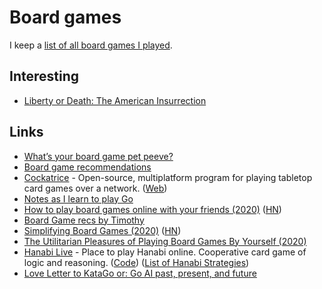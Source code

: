 # Board games

I keep a [list of all board games I played](https://boardgamegeek.com/collection/user/nikivi?subtype=boardgame&ff=1).

## Interesting

* [Liberty or Death: The American Insurrection](https://boardgamegeek.com/boardgame/165872/liberty-or-death-american-insurrection)

## Links

* [What’s your board game pet peeve?](https://www.reddit.com/r/boardgames/comments/ac9bjm/_/ed6d1w8/?context=1)
* [Board game recommendations](https://twitter.com/jaffathecake/status/1205808801762496513)
* [Cockatrice](https://github.com/Cockatrice/Cockatrice) - Open-source, multiplatform program for playing tabletop card games over a network. \([Web](https://cockatrice.github.io/)\)
* [Notes as I learn to play Go](https://github.com/coffeemug/baduk)
* [How to play board games online with your friends \(2020\)](https://masilotti.com/play-board-games-online/) \([HN](https://news.ycombinator.com/item?id=22967716)\)
* [Board Game recs by Timothy](https://timothyandrew.net/misc/board-games/)
* [Simplifying Board Games \(2020\)](https://www.jefftk.com/p/simplifying-board-games) \([HN](https://news.ycombinator.com/item?id=23372477)\)
* [The Utilitarian Pleasures of Playing Board Games By Yourself \(2020\)](https://www.atlasobscura.com/articles/utilitarian-pleasures-playing-board-games-by-yourself)
* [Hanabi Live](https://hanabi.live/) - Place to play Hanabi online. Cooperative card game of logic and reasoning. \([Code](https://github.com/Zamiell/hanabi-live)\) \([List of Hanabi Strategies](https://github.com/Zamiell/hanabi-conventions)\)
* [Love Letter to KataGo or: Go AI past, present, and future](https://brantondemoss.com/writing/kata/)

